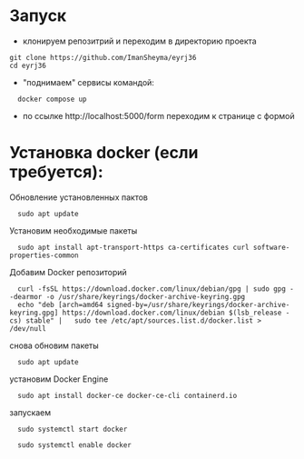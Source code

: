 # Запуск
- клонируем репозитрий и переходим в директорию проекта
```
git clone https://github.com/ImanSheyma/eyrj36
cd eyrj36
```
- "поднимаем" сервисы командой: 
```
  docker compose up
```
- по ссылке http://localhost:5000/form переходим к странице с формой

# Установка docker (если требуется):

Обновление установленных пактов
```
  sudo apt update
```
Установим необходимые пакеты
```
  sudo apt install apt-transport-https ca-certificates curl software-properties-common
```
Добавим Docker репозиторий
```
  curl -fsSL https://download.docker.com/linux/debian/gpg | sudo gpg --dearmor -o /usr/share/keyrings/docker-archive-keyring.gpg
  echo "deb [arch=amd64 signed-by=/usr/share/keyrings/docker-archive-keyring.gpg] https://download.docker.com/linux/debian $(lsb_release -cs) stable" |   sudo tee /etc/apt/sources.list.d/docker.list > /dev/null
```
снова обновим пакеты
```
  sudo apt update
```
установим Docker Engine
```
  sudo apt install docker-ce docker-ce-cli containerd.io
```
запускаем
```
  sudo systemctl start docker
```

```
  sudo systemctl enable docker
```
